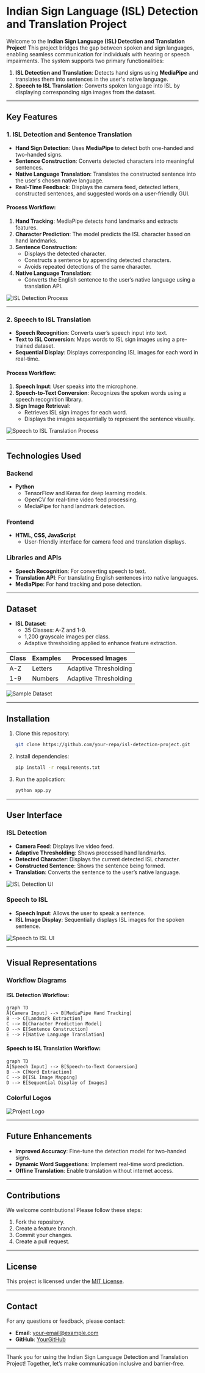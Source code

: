 # Indian Sign Language (ISL) Detection and Translation Project

Welcome to the **Indian Sign Language (ISL) Detection and Translation Project**! This project bridges the gap between spoken and sign languages, enabling seamless communication for individuals with hearing or speech impairments. The system supports two primary functionalities:

1. **ISL Detection and Translation**: Detects hand signs using **MediaPipe** and translates them into sentences in the user's native language.
2. **Speech to ISL Translation**: Converts spoken language into ISL by displaying corresponding sign images from the dataset.

---

## Key Features

### 1. **ISL Detection and Sentence Translation**
- **Hand Sign Detection**: Uses **MediaPipe** to detect both one-handed and two-handed signs.
- **Sentence Construction**: Converts detected characters into meaningful sentences.
- **Native Language Translation**: Translates the constructed sentence into the user's chosen native language.
- **Real-Time Feedback**: Displays the camera feed, detected letters, constructed sentences, and suggested words on a user-friendly GUI.

#### Process Workflow:
1. **Hand Tracking**: MediaPipe detects hand landmarks and extracts features.
2. **Character Prediction**: The model predicts the ISL character based on hand landmarks.
3. **Sentence Construction**:
   - Displays the detected character.
   - Constructs a sentence by appending detected characters.
   - Avoids repeated detections of the same character.
4. **Native Language Translation**:
   - Converts the English sentence to the user’s native language using a translation API.

![ISL Detection Process](images/isl_detection_process.png)

---

### 2. **Speech to ISL Translation**
- **Speech Recognition**: Converts user’s speech input into text.
- **Text to ISL Conversion**: Maps words to ISL sign images using a pre-trained dataset.
- **Sequential Display**: Displays corresponding ISL images for each word in real-time.

#### Process Workflow:
1. **Speech Input**: User speaks into the microphone.
2. **Speech-to-Text Conversion**: Recognizes the spoken words using a speech recognition library.
3. **Sign Image Retrieval**:
   - Retrieves ISL sign images for each word.
   - Displays the images sequentially to represent the sentence visually.

![Speech to ISL Translation Process](images/speech_to_isl_translation.png)

---

## Technologies Used

### Backend
- **Python**
  - TensorFlow and Keras for deep learning models.
  - OpenCV for real-time video feed processing.
  - MediaPipe for hand landmark detection.

### Frontend
- **HTML, CSS, JavaScript**
  - User-friendly interface for camera feed and translation displays.

### Libraries and APIs
- **Speech Recognition**: For converting speech to text.
- **Translation API**: For translating English sentences into native languages.
- **MediaPipe**: For hand tracking and pose detection.

---

## Dataset
- **ISL Dataset**:
  - 35 Classes: A-Z and 1-9.
  - 1,200 grayscale images per class.
  - Adaptive thresholding applied to enhance feature extraction.

| **Class** | **Examples** | **Processed Images** |
|-----------|--------------|----------------------|
| A-Z       | Letters      | Adaptive Thresholding |
| 1-9       | Numbers      | Adaptive Thresholding |

![Sample Dataset](images/isl_dataset_samples.png)

---

## Installation
1. Clone this repository:
   ```bash
   git clone https://github.com/your-repo/isl-detection-project.git
   ```
2. Install dependencies:
   ```bash
   pip install -r requirements.txt
   ```
3. Run the application:
   ```bash
   python app.py
   ```

---

## User Interface

### ISL Detection
- **Camera Feed**: Displays live video feed.
- **Adaptive Thresholding**: Shows processed hand landmarks.
- **Detected Character**: Displays the current detected ISL character.
- **Constructed Sentence**: Shows the sentence being formed.
- **Translation**: Converts the sentence to the user’s native language.

![ISL Detection UI](images/isl_detection_ui.png)

### Speech to ISL
- **Speech Input**: Allows the user to speak a sentence.
- **ISL Image Display**: Sequentially displays ISL images for the spoken sentence.

![Speech to ISL UI](images/speech_to_isl_ui.png)

---

## Visual Representations

### Workflow Diagrams
#### ISL Detection Workflow:
```mermaid
graph TD
A[Camera Input] --> B[MediaPipe Hand Tracking]
B --> C[Landmark Extraction]
C --> D[Character Prediction Model]
D --> E[Sentence Construction]
E --> F[Native Language Translation]
```

#### Speech to ISL Translation Workflow:
```mermaid
graph TD
A[Speech Input] --> B[Speech-to-Text Conversion]
B --> C[Word Extraction]
C --> D[ISL Image Mapping]
D --> E[Sequential Display of Images]
```

### Colorful Logos
![Project Logo](images/colorful_logo.png)

---

## Future Enhancements
- **Improved Accuracy**: Fine-tune the detection model for two-handed signs.
- **Dynamic Word Suggestions**: Implement real-time word prediction.
- **Offline Translation**: Enable translation without internet access.

---

## Contributions
We welcome contributions! Please follow these steps:
1. Fork the repository.
2. Create a feature branch.
3. Commit your changes.
4. Create a pull request.

---

## License
This project is licensed under the [MIT License](LICENSE).

---

## Contact
For any questions or feedback, please contact:
- **Email**: your-email@example.com
- **GitHub**: [YourGitHub](https://github.com/your-github)

---

Thank you for using the Indian Sign Language Detection and Translation Project! Together, let’s make communication inclusive and barrier-free.

